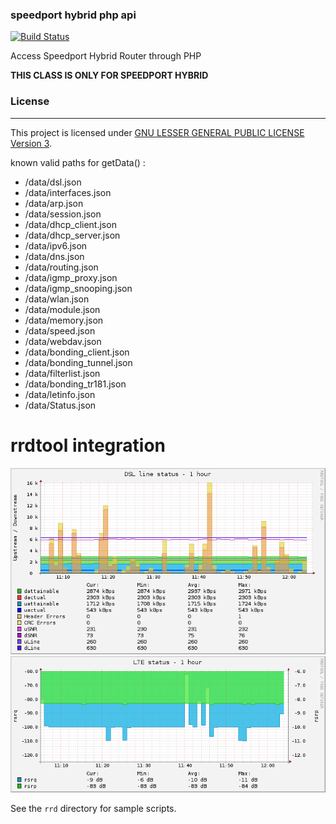 ### speedport hybrid php api

[![Build Status](https://travis-ci.org/Stricted/speedport-hybrid-php-api.svg)](https://travis-ci.org/Stricted/speedport-hybrid-php-api)

Access Speedport Hybrid Router through PHP

**THIS CLASS IS ONLY FOR SPEEDPORT HYBRID**

### License
---
This project is licensed under [GNU LESSER GENERAL PUBLIC LICENSE Version 3](https://github.com/Stricted/speedport-hybrid-php-api/blob/master/LICENSE).

known valid paths for getData() :
 * /data/dsl.json
 * /data/interfaces.json
 * /data/arp.json
 * /data/session.json
 * /data/dhcp_client.json
 * /data/dhcp_server.json
 * /data/ipv6.json
 * /data/dns.json
 * /data/routing.json
 * /data/igmp_proxy.json
 * /data/igmp_snooping.json
 * /data/wlan.json
 * /data/module.json
 * /data/memory.json
 * /data/speed.json
 * /data/webdav.json
 * /data/bonding_client.json
 * /data/bonding_tunnel.json
 * /data/filterlist.json
 * /data/bonding_tr181.json
 * /data/letinfo.json
 * /data/Status.json
 
rrdtool integration
=============

![dsl status](assets/dsl-1h.png)
![lte status](assets/lteinfo-1h.png)

See the ```rrd``` directory for sample scripts.